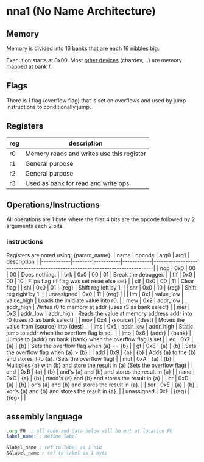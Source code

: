 # nna1 (No Name Architecture)

## Memory
Memory is divided into 16 banks that are each 16 nibbles big.

Execution starts at 0x00.
Most [other devices](devices.md) (chardev, ..) are memory mapped at bank f.

## Flags
There is 1 flag (overflow flag) that is set on overflows and used by jump instructions to conditionally jump.

## Registers

| reg | description                               |
|-----|-------------------------------------------|
| r0  | Memory reads and writes use this register |
| r1  | General purpose                           |
| r2  | General purpose                           |
| r3  | Used as bank for read and write ops       |

## Operations/Instructions
All operations are 1 byte where the first 4 bits are the opcode followed by 2 arguments each 2 bits.

### instructions
Registers are noted using: {param_name}.
| name       | opcode | arg0      | arg1       | description                                                                  |
|------------|--------|-----------|------------|------------------------------------------------------------------------------|
| nop        | 0x0    | 00        | 00         | Does nothing.                                                                |
| brk        | 0x0    | 00        | 01         | Break the debugger.                                                          |
| flf        | 0x0    | 00        | 10         | Flips flag (if flag was set reset else set)                                  |
| clf        | 0x0    | 00        | 11         | Clear flag                                                                   |
| shl        | 0x0    | 01        | {reg}      | Shift reg left by 1.                                                         |
| shr        | 0x0    | 10        | {reg}      | Shift reg right by 1.                                                        |
| unassigned | 0x0    | 11        | {reg}      |                                                                              |
| lim        | 0x1    | value_low | value_high | Loads the imidiate value into r0.                                            |
| mew        | 0x2    | addr_low  | addr_high  | Writes r0 to memory at addr (uses r3 as bank select)                         |
| mer        | 0x3    | addr_low  | addr_high  | Reads the value at memory address addr into r0 (uses r3 as bank select)      |
| mov        | 0x4    | {source}  | {dest}     | Moves the value from {source} into {dest}.                                   |
| jms        | 0x5    | addr_low  | addr_high  | Static jump to addr when the overflow flag is set.                           |
| jmp        | 0x6    | {addr}    | {bank}     | Jumps to {addr} on bank {bank} when the overflow flag is set                 |
| eq         | 0x7    | {a}       | {b}        | Sets the overflow flag when {a} == {b}                                       |
| gt         | 0x8    | {a}       | {b}        | Sets the overflow flag when {a} > {b}                                        |
| add        | 0x9    | {a}       | {b}        | Adds {a} to the {b} and stores it to {a}. (Sets the overflow flag)           |
| mul        | 0xA    | {a}       | {b}        | Multiplies {a} with {b} and store the result in {a} (Sets the overflow flag) |
| and        | 0xB    | {a}       | {b}        | and's {a} and {b} and stores the result in {a}                               |
| nand       | 0xC    | {a}       | {b}        | nand's {a} and {b} and stores the result in {a}                              |
| or         | 0xD    | {a}       | {b}        | or's {a} and {b} and stores the result in {a}.                               |
| xor        | 0xE    | {a}       | {b}        | xor's {a} and {b} and stores the result in {a}.                              |
| unassigned | 0xF    | {reg}     | {reg}      |                                                                              |


## assembly language

```asm
.org F0  ; all code and data below will be put at location F0
label_name: ; define label

&label_name ; ref to label as 1 nib
&&label_name ; ref to label as 1 byte
```
